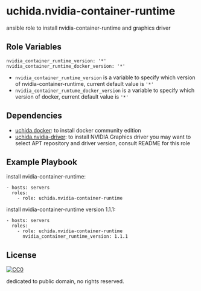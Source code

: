 uchida.nvidia-container-runtime
===============================

ansible role to install nvidia-container-runtime and graphics driver

Role Variables
--------------

```
nvidia_container_runtime_version: '*'
nvidia_container_runtime_docker_version: '*'
```

- `nvidia_container_runtime_version` is a variable to specify which version of nvidia-container-runtime, current default value is `'*'`
- `nvidia_container_runtume_docker_version` is a variable to specify which version of docker, current default value is `'*'`

Dependencies
------------

- [uchida.docker](https://galaxy.ansible.com/uchida/docker/): to install docker community edition
- [uchida.nvidia-driver](https://galaxy.ansible.com/uchida/nvidia-driver/): to install NVIDIA Graphics driver
  you may want to select APT repository and driver version, consult README for this role

Example Playbook
----------------

install nvidia-container-runtime:

```
- hosts: servers
  roles:
    - role: uchida.nvidia-container-runtime
```

install nvidia-container-runtime version 1.1.1:

```
- hosts: servers
  roles:
    - role: uchida.nvidia-container-runtime
      nvidia_container_runtime_version: 1.1.1
```

License
-------

[![CC0](http://i.creativecommons.org/p/zero/1.0/88x31.png "CC0")](http://creativecommons.org/publicdomain/zero/1.0/deed)

dedicated to public domain, no rights reserved.
